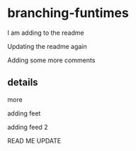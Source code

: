 # branching-funtimes

I am adding to the readme

Updating the readme again

Adding some more comments

## details

more

adding feet

adding feed 2


READ ME UPDATE
